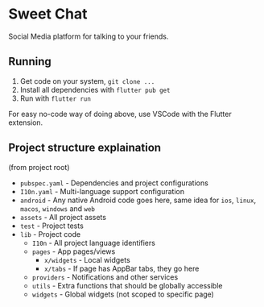 # Sweet Chat

Social Media platform for talking to your friends.

## Running

1. Get code on your system, `git clone ...`
1. Install all dependencies with `flutter pub get`
1. Run with `flutter run`

For easy no-code way of doing above, use VSCode with the Flutter extension.

## Project structure explaination

(from project root)

- `pubspec.yaml` - Dependencies and project configurations
- `I10n.yaml` - Multi-language support configuration
- `android` - Any native Android code goes here, same idea for `ios`, `linux`, `macos`, `windows` and `web`
- `assets` - All project assets
- `test` - Project tests
- `lib` - Project code
  - `I10n` - All project language identifiers
  - `pages` - App pages/views
    - `x/widgets` - Local widgets
    - `x/tabs` - If page has AppBar tabs, they go here
  - `providers` - Notifications and other services
  - `utils` - Extra functions that should be globally accessible
  - `widgets` - Global widgets (not scoped to specific page)
